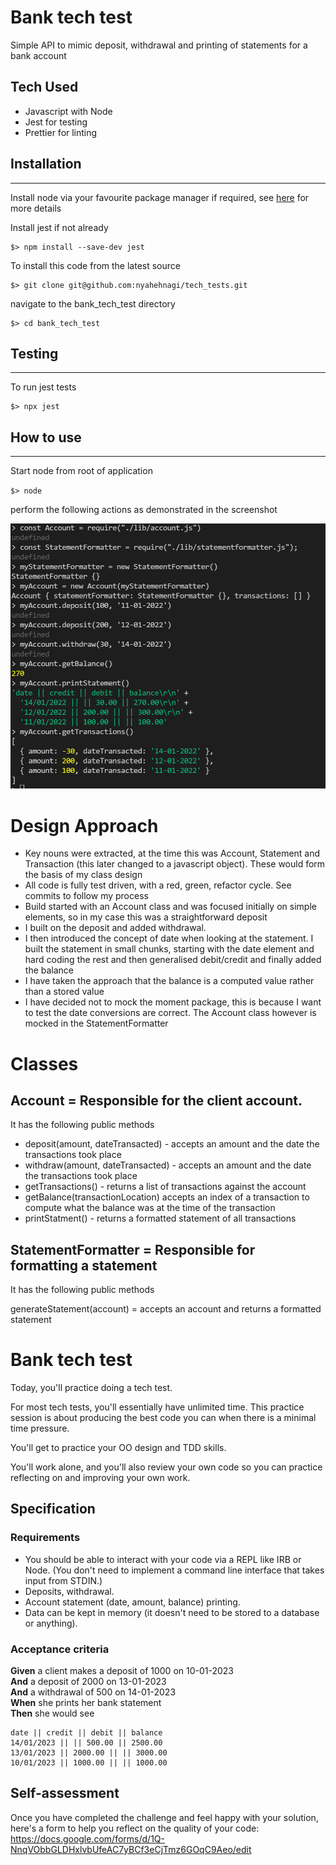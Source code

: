 # Bank tech test

Simple API to mimic deposit, withdrawal and printing of statements for a bank account

## Tech Used

- Javascript with Node
- Jest for testing
- Prettier for linting

## Installation

---

Install node via your favourite package manager if required, see [here](https://nodejs.org/en/ "Node") for more details

Install jest if not already

```
$> npm install --save-dev jest
```

To install this code from the latest source

```
$> git clone git@github.com:nyahehnagi/tech_tests.git

```

navigate to the bank_tech_test directory

```
$> cd bank_tech_test
```

## Testing

---

To run jest tests

```
$> npx jest
```

## How to use

---

Start node from root of application

`$> node`

perform the following actions as demonstrated in the screenshot

![alt text](https://github.com/nyahehnagi/tech_tests/blob/main/bank_tech_test/docs/bank_tech_test_screenshot.png)

# Design Approach

- Key nouns were extracted, at the time this was Account, Statement and Transaction (this later changed to a javascript object). These would form the basis of my class design
- All code is fully test driven, with a red, green, refactor cycle. See commits to follow my process
- Build started with an Account class and was focused initially on simple elements, so in my case this was a straightforward deposit
- I built on the deposit and added withdrawal.
- I then introduced the concept of date when looking at the statement. I built the statement in small chunks, starting with the date element and hard coding the rest and then generalised debit/credit and finally added the balance
- I have taken the approach that the balance is a computed value rather than a stored value
- I have decided not to mock the moment package, this is because I want to test the date conversions are correct. The Account class however is mocked in the StatementFormatter

# Classes
## Account = Responsible for the client account.

It has the following public methods
- deposit(amount, dateTransacted) - accepts an amount and the date the transactions took place
- withdraw(amount, dateTransacted) - accepts an amount and the date the transactions took place
- getTransactions() - returns a list of transactions against the account
- getBalance(transactionLocation) accepts an index of a transaction to compute what the balance was at the time of the transaction
- printStatment() - returns a formatted statement of all transactions
## StatementFormatter = Responsible for formatting a statement
It has the following public methods

generateStatement(account) = accepts an account and returns a formatted statement


# Bank tech test

Today, you'll practice doing a tech test.

For most tech tests, you'll essentially have unlimited time. This practice session is about producing the best code you can when there is a minimal time pressure.

You'll get to practice your OO design and TDD skills.

You'll work alone, and you'll also review your own code so you can practice reflecting on and improving your own work.

## Specification

### Requirements

- You should be able to interact with your code via a REPL like IRB or Node. (You don't need to implement a command line interface that takes input from STDIN.)
- Deposits, withdrawal.
- Account statement (date, amount, balance) printing.
- Data can be kept in memory (it doesn't need to be stored to a database or anything).

### Acceptance criteria

**Given** a client makes a deposit of 1000 on 10-01-2023  
**And** a deposit of 2000 on 13-01-2023  
**And** a withdrawal of 500 on 14-01-2023  
**When** she prints her bank statement  
**Then** she would see

```
date || credit || debit || balance
14/01/2023 || || 500.00 || 2500.00
13/01/2023 || 2000.00 || || 3000.00
10/01/2023 || 1000.00 || || 1000.00
```

## Self-assessment

Once you have completed the challenge and feel happy with your solution, here's a form to help you reflect on the quality of your code: https://docs.google.com/forms/d/1Q-NnqVObbGLDHxlvbUfeAC7yBCf3eCjTmz6GOqC9Aeo/edit
